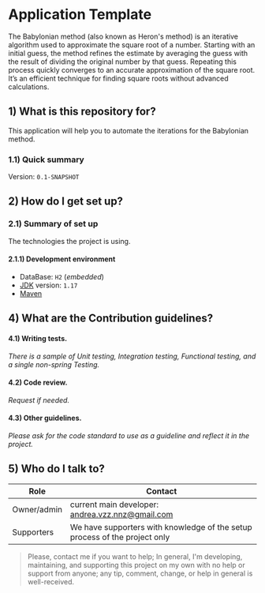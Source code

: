 # Application Template
The Babylonian method (also known as Heron's method) is an iterative algorithm used to approximate the square root of a number. Starting with an initial guess, the method refines the estimate by averaging the guess with the result of dividing the original number by that guess. Repeating this process quickly converges to an accurate approximation of the square root. It’s an efficient technique for finding square roots without advanced calculations.

## 1) What is this repository for?
This application will help you to automate the iterations for the Babylonian method.

### 1.1) Quick summary
Version: `0.1-SNAPSHOT`

## 2) How do I get set up? ###

### 2.1) Summary of set up
The technologies the project is using.

#### 2.1.1) Development environment
- DataBase:			                    `H2` (_embedded_)
- [JDK](https://openjdk.org/) version: 	`1.17`
- [Maven](https://maven.apache.org/download.cgi)
## 4) What are the Contribution guidelines?

#### 4.1) Writing tests.

_There is a sample of Unit testing, Integration testing, Functional testing, and a single non-spring Testing._

#### 4.2) Code review.

_Request if needed._

#### 4.3) Other guidelines.

_Please ask for the code standard to use as a guideline and reflect it in the project._

## 5) Who do I talk to?

<table>
<thead><tr><th><b>Role</b></th> <th><b>Contact</b></th></tr></thead>
<tr><td>Owner/admin</td><td>current main developer: <a href='mailto:andrea.vzz.nnz@gmail.com'>andrea.vzz.nnz@gmail.com</a></td></tr>
<tr><td>Supporters</td><td> We have supporters with knowledge of the setup process of the project only</td></tr>
</table>

>Please, contact me if you want to help; In general, I'm developing, maintaining, and supporting this project
on my own with no help or support from anyone; any tip, comment, change, or help in general is well-received.

